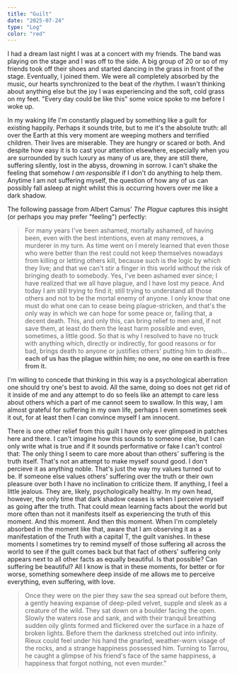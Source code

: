 ```yaml
---
title: "Guilt"
date: "2025-07-24"
type: "Log"
color: "red"
---
```


I had a dream last night I was at a concert with my friends. The band was playing on the stage and I was off to the side. A big group of 20 or so of my friends took off their shoes and started dancing in the grass in front of the stage. Eventually, I joined them. We were all completely absorbed by the music, our hearts synchronized to the beat of the rhythm. I wasn't thinking about anything else but the joy I was experiencing and the soft, cold grass on my feet. "Every day could be like this" some voice spoke to me before I woke up.

In my waking life I'm constantly plagued by something like a guilt for existing happily. Perhaps it sounds trite, but to me it's the absolute truth: all over the Earth at this very moment are weeping mothers and terrified children. Their lives are miserable. They are hungry or scared or both. And despite how easy it is to cast your attention elsewhere, especially when you are surrounded by such luxury as many of us are, they are still there, suffering silently, lost in the abyss, drowning in sorrow. I can't shake the feeling that somehow *I am responsible* if I don't do anything to help them. Anytime I am not suffering myself, the question of how any of us can possibly fall asleep at night whilst this is occurring hovers over me like a dark shadow.

The following passage from Albert Camus' *The Plague* captures this insight (or perhaps you may prefer "feeling") perfectly:

> For many years I've been ashamed, mortally ashamed, of having been, even with the best intentions, even at many removes, a murderer in my turn. As time went on I merely learned that even those who were better than the rest could not keep themselves nowadays from killing or letting others kill, because such is the logic by which they live; and that we can't stir a finger in this world without the risk of bringing death to somebody. Yes, I've been ashamed ever since; I have realized that we all have plague, and I have lost my peace. And today I am still trying to find it; still trying to understand all those others and not to be the mortal enemy of anyone. I only know that one must do what one can to cease being plague-stricken, and that's the only way in which we can hope for some peace or, failing that, a decent death. This, and only this, can bring relief to men and, if not save them, at least do them the least harm possible and even, sometimes, a little good. So that is why I resolved to have no truck with anything which, directly or indirectly, for good reasons or for bad, brings death to anyone or justifies others' putting him to death... **each of us has the plague within him; no one, no one on earth is free from it.** 

I'm willing to concede that thinking in this way is a psychological aberration one should try one's best to avoid. All the same, doing so does not get rid of it inside of me and any attempt to do so feels like an attempt to care less about others which a part of me cannot seem to swallow. In this way, I am almost grateful for suffering in my own life, perhaps I even sometimes seek it out, for at least then I can convince myself I am innocent.

There is one other relief from this guilt I have only ever glimpsed in patches here and there. I can't imagine how this sounds to someone else, but I can only write what is true and if it sounds performative or fake I can't control that: The only thing I seem to care more about than others' suffering is the truth itself. That's not an attempt to make myself sound good. I don't percieve it as anything noble. That's just the way my values turned out to be. If someone else values others' suffering over the truth or their own pleasure over both I have no inclination to criticize them. If anything, I feel a little jealous. They are, likely, psychologically healthy. In my own head, however, the only time that dark shadow ceases is when I perceive myself as going after the truth. That could mean learning facts about the world but more often than not it manifests itself as experiencing the truth of this moment. And this moment. And then this moment. When I'm completely absorbed in the moment like that, aware that I am observing it as a manifestation of the Truth with a capital T, the guilt vanishes. In these moments I sometimes try to remind myself of those suffering all across the world to see if the guilt comes back but that fact of others' suffering only appears next to all other facts as equally beautiful. Is that possible? Can suffering be beautiful? All I know is that in these moments, for better or for worse, something somewhere deep inside of me allows me to perceive everything, even suffering, with love.

> Once they were on the pier they saw the sea spread out before them, a gently heaving expanse of deep-piled velvet, supple and sleek as a creature of the wild. They sat down on a boulder facing the open. Slowly the waters rose and sank, and with their tranquil breathing sudden oily glints formed and flickered over the surface in a haze of broken lights. Before them the darkness stretched out into infinity. Rieux could feel under his hand the gnarled, weather-worn visage of the rocks, and a strange happiness possessed him. Turning to Tarrou, he caught a glimpse of his friend's face of the same happiness, a happiness that forgot nothing, not even murder."